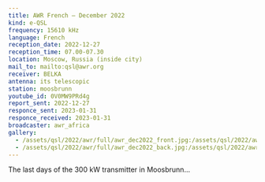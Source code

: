 ```yaml
---
title: AWR French — December 2022
kind: e-QSL
frequency: 15610 kHz
language: French
reception_date: 2022-12-27
reception_time: 07.00-07.30
location: Moscow, Russia (inside city)
mail_to: mailto:qsl@awr.org
receiver: BELKA
antenna: its telescopic
station: moosbrunn
youtube_id: 0V0MW9PRd4g
report_sent: 2022-12-27
responce_sent: 2023-01-31
responce_received: 2023-01-31
broadcaster: awr_africa
gallery:
  - /assets/qsl/2022/awr/full/awr_dec2022_front.jpg:/assets/qsl/2022/awr/small/awr_dec2022_front.jpg
  - /assets/qsl/2022/awr/full/awr_dec2022_back.jpg:/assets/qsl/2022/awr/small/awr_dec2022_back.jpg
---
```


The last days of the 300 kW transmitter in Moosbrunn...
